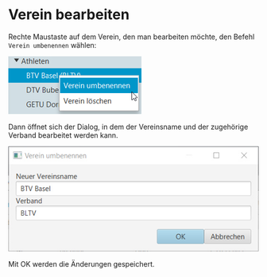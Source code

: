 # Verein bearbeiten

Rechte Maustaste auf dem Verein, den man bearbeiten möchte, den Befehl `Verein umbenennen` wählen:

![](../.gitbook/assets/verein-bearbeiten.png)

Dann öffnet sich der Dialog, in dem der Vereinsname und der zugehörige Verband bearbeitet werden kann.

![](../.gitbook/assets/verein-bearbeiten-dlg.png)

Mit OK werden die Änderungen gespeichert.

